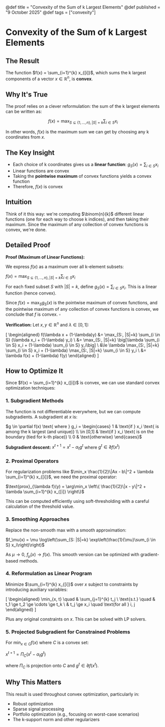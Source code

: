 @def title = "Convexity of the Sum of k Largest Elements"
@def published = "9 October 2025"
@def tags = ["convexity"]

# Convexity of the Sum of k Largest Elements

## The Result

The function $f(x) = \sum_{i=1}^{k} x_{[i]}$, which sums the k largest components of a vector $x \in \mathbb{R}^n$, is **convex**.

## Why It's True

The proof relies on a clever reformulation: the sum of the k largest elements can be written as:

$$f(x) = \max_{S \subseteq \{1,\ldots,n\}, |S|=k} \sum_{i \in S} x_i$$

In other words, $f(x)$ is the maximum sum we can get by choosing any k coordinates from $x$.

## The Key Insight

- Each choice of k coordinates gives us a **linear function**: $g_S(x) = \sum_{i \in S} x_i$
- Linear functions are convex
- Taking the **pointwise maximum** of convex functions yields a convex function
- Therefore, $f(x)$ is convex

## Intuition

Think of it this way: we're computing $\binom{n}{k}$ different linear functions (one for each way to choose k indices), and then taking their maximum. Since the maximum of any collection of convex functions is convex, we're done.

## Detailed Proof

**Proof (Maximum of Linear Functions):**

We express $f(x)$ as a maximum over all k-element subsets:

$f(x) = \max_{S \subseteq \{1,\ldots,n\}, |S|=k} \sum_{i \in S} x_i$

For each fixed subset $S$ with $|S| = k$, define $g_S(x) = \sum_{i \in S} x_i$. This is a linear function (hence convex).

Since $f(x) = \max_S g_S(x)$ is the pointwise maximum of convex functions, and the pointwise maximum of any collection of convex functions is convex, we conclude that $f$ is convex. $\square$

**Verification:** Let $x, y \in \mathbb{R}^n$ and $\lambda \in [0,1]$:

\[
\begin{aligned}
f(\lambda x + (1-\lambda)y) &= \max_{S:\, |S|=k} \sum_{i \in S} (\lambda x_i + (1-\lambda) y_i) \\
&= \max_{S:\, |S|=k} \big[\lambda \sum_{i \in S} x_i + (1-\lambda) \sum_{i \in S} y_i\big] \\
&\le \lambda \max_{S:\, |S|=k} \sum_{i \in S} x_i + (1-\lambda) \max_{S:\, |S|=k} \sum_{i \in S} y_i \\
&= \lambda f(x) + (1-\lambda) f(y)
\end{aligned}
\]

## How to Optimize It

Since $f(x) = \sum_{i=1}^{k} x_{[i]}$ is convex, we can use standard convex optimization techniques:

### 1. **Subgradient Methods**

The function is not differentiable everywhere, but we can compute subgradients. A subgradient at $x$ is:

$g \in \partial f(x) \text{ where } g_i = \begin{cases} 1 & \text{if } x_i \text{ is among the k largest (and unique)} \\ \in [0,1] & \text{if } x_i \text{ is on the boundary (tied for k-th place)} \\ 0 & \text{otherwise} \end{cases}$

**Subgradient descent:** $x^{t+1} = x^t - \alpha_t g^t$ where $g^t \in \partial f(x^t)$

### 2. **Proximal Operators**

For regularization problems like $\min_x \frac{1}{2}\|Ax - b\|^2 + \lambda \sum_{i=1}^{k} x_{[i]}$, we need the proximal operator:

$\text{prox}_{\lambda f}(y) = \arg\min_x \left\{ \frac{1}{2}\|x - y\|^2 + \lambda \sum_{i=1}^{k} x_{[i]} \right\}$

This can be computed efficiently using soft-thresholding with a careful calculation of the threshold value.

### 3. **Smoothing Approaches**

Replace the non-smooth max with a smooth approximation:

$f_\mu(x) = \mu \log\left(\sum_{S: |S|=k} \exp\left(\frac{1}{\mu}\sum_{i \in S} x_i\right)\right)$

As $\mu \to 0$, $f_\mu(x) \to f(x)$. This smooth version can be optimized with gradient-based methods.

### 4. **Reformulation as Linear Program**

Minimize $\sum_{i=1}^{k} x_{[i]}$ over $x$ subject to constraints by introducing auxiliary variables:

\[
\begin{aligned}
\min_{x, t} \quad & \sum_{j=1}^{k} t_j \\
\text{s.t.} \quad & t_1 \ge t_2 \ge \cdots \ge t_k \\
& t_j \ge x_i \quad \text{for all } i, j
\end{aligned}
\]

Plus any original constraints on $x$. This can be solved with LP solvers.

### 5. **Projected Subgradient for Constrained Problems**

For $\min_{x \in C} f(x)$ where $C$ is a convex set:

$x^{t+1} = \Pi_C(x^t - \alpha_t g^t)$

where $\Pi_C$ is projection onto $C$ and $g^t \in \partial f(x^t)$.

## Why This Matters

This result is used throughout convex optimization, particularly in:
- Robust optimization
- Sparse signal processing  
- Portfolio optimization (e.g., focusing on worst-case scenarios)
- The k-support norm and other regularizers
